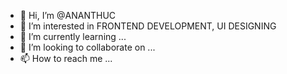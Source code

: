 - 👋 Hi, I’m @ANANTHUC
- 👀 I’m interested in FRONTEND DEVELOPMENT, UI DESIGNING
- 🌱 I’m currently learning ...
- 💞️ I’m looking to collaborate on ...
- 📫 How to reach me ...

<!---
ANANTHUC2777/ANANTHUC2777 is a ✨ special ✨ repository because its `README.md` (this file) appears on your GitHub profile.
You can click the Preview link to take a look at your changes.
--->
